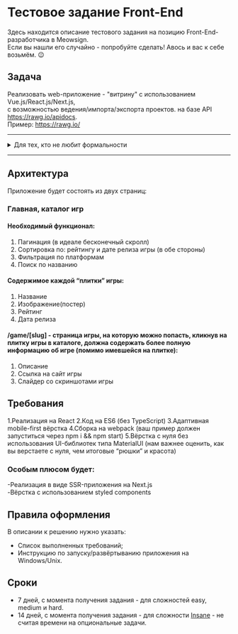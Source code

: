 # Тестовое задание Front-End

Здесь находится описание тестового задания на позицию Front-End-разработчика в Meowsign.\
Если вы нашли его случайно - попробуйте сделать! Авось и вас к себе возьмём. 😉

## Задача

Реализовать web-приложение - "витрину" с использованием Vue.js/React.js/Next.js,\
с возможностью ведения/импорта/экспорта проектов. на базе API https://rawg.io/apidocs. \
Пример:
https://rawg.io/ 

---

<details><summary>Для тех, кто не любит формальности</summary>
Короче, надо написать очень всратую витрину. Её такой просим, чтобы нам было проще оценить твои навыки и креативность в подходе к решению проблем (нам это важно 😎).
</details>

---

## Архитектура
Приложение будет состоять из двух страниц:

### Главная, каталог игр
#### Необходимый функционал:
1. Пагинация (в идеале бесконечный скролл)
2. Сортировка по: рейтингу и дате релиза игры (в обе стороны)
3. Фильтрация по платформам
4. Поиск по названию
#### Содержимое каждой “плитки” игры:
1. Название
2. Изображение(постер)
3. Рейтинг
4. Дата релиза
#### /game/[slug] - страница игры, на которую можно попасть, кликнув на плитку игры в каталоге, должна содержать более полную информацию об игре (помимо имевшейся на плитке):
1. Описание
2. Ссылка на сайт игры
3. Слайдер со скриншотами игры

## Требования
1.Реализация на React
2.Код на ES6 (без TypeScript)
3.Адаптивная mobile-first вёрстка
4.Сборка на webpack (ваш пример должен запуститься через npm i && npm start)
5.Вёрстка с нуля без использования UI-библиотек типа MaterialUI (нам важнее оценить, как вы верстаете с нуля, чем итоговые “рюшки” и красота)
### Особым плюсом будет:
-Реализация в виде SSR-приложения на Next.js \
-Вёрстка с использованием styled components

## Правила оформления

В описании к решению нужно указать:
   - Список выполненных требований;
   - Инструкцию по запуску/развёртыванию приложения на Windows/Unix.

## Сроки

 - 7 дней, с момента получения задания - для сложностей easy, medium и hard.
 - 14 дней, с момента получения задания - для сложности [Insane](#insane) - не считая времени на опциональные задачи.
